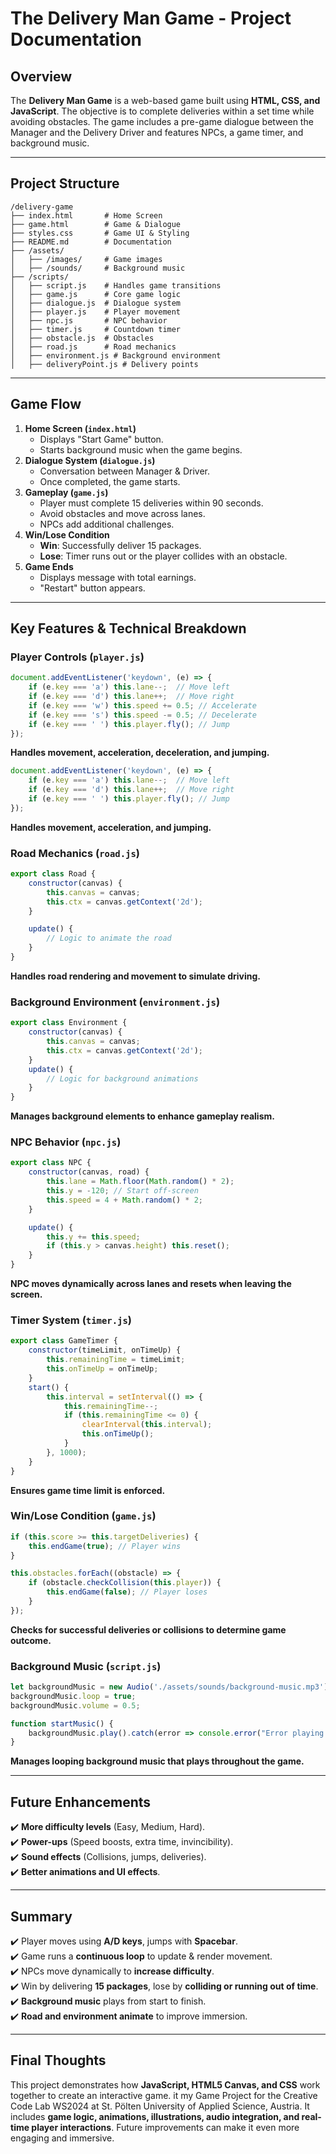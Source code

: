# The Delivery Man Game - Project Documentation

## **Overview**
The **Delivery Man Game** is a web-based game built using **HTML, CSS, and JavaScript**. The objective is to complete deliveries within a set time while avoiding obstacles. The game includes a pre-game dialogue between the Manager and the Delivery Driver and features NPCs, a game timer, and background music.

---

## **Project Structure**
```
/delivery-game
├── index.html       # Home Screen
├── game.html        # Game & Dialogue
├── styles.css       # Game UI & Styling
├── README.md        # Documentation
├── /assets/
│   ├── /images/     # Game images
│   ├── /sounds/     # Background music
├── /scripts/
│   ├── script.js    # Handles game transitions
│   ├── game.js      # Core game logic
│   ├── dialogue.js  # Dialogue system
│   ├── player.js    # Player movement
│   ├── npc.js       # NPC behavior
│   ├── timer.js     # Countdown timer
│   ├── obstacle.js  # Obstacles
│   ├── road.js      # Road mechanics
│   ├── environment.js # Background environment
│   ├── deliveryPoint.js # Delivery points
```

---

## **Game Flow**
1. **Home Screen (`index.html`)**
   - Displays "Start Game" button.
   - Starts background music when the game begins.
2. **Dialogue System (`dialogue.js`)**
   - Conversation between Manager & Driver.
   - Once completed, the game starts.
3. **Gameplay (`game.js`)**
   - Player must complete 15 deliveries within 90 seconds.
   - Avoid obstacles and move across lanes.
   - NPCs add additional challenges.
4. **Win/Lose Condition**
   - **Win**: Successfully deliver 15 packages.
   - **Lose**: Timer runs out or the player collides with an obstacle.
5. **Game Ends**
   - Displays message with total earnings.
   - "Restart" button appears.

---

## **Key Features & Technical Breakdown**

### **Player Controls (`player.js`)**
```javascript
document.addEventListener('keydown', (e) => {
    if (e.key === 'a') this.lane--;  // Move left
    if (e.key === 'd') this.lane++;  // Move right
    if (e.key === 'w') this.speed += 0.5; // Accelerate
    if (e.key === 's') this.speed -= 0.5; // Decelerate
    if (e.key === ' ') this.player.fly(); // Jump
});
```
**Handles movement, acceleration, deceleration, and jumping.**
```javascript
document.addEventListener('keydown', (e) => {
    if (e.key === 'a') this.lane--;  // Move left
    if (e.key === 'd') this.lane++;  // Move right
    if (e.key === ' ') this.player.fly(); // Jump
});
```
**Handles movement, acceleration, and jumping.**

### **Road Mechanics (`road.js`)**
```javascript
export class Road {
    constructor(canvas) {
        this.canvas = canvas;
        this.ctx = canvas.getContext('2d');
    }

    update() {
        // Logic to animate the road
    }
}
```
**Handles road rendering and movement to simulate driving.**

### **Background Environment (`environment.js`)**
```javascript
export class Environment {
    constructor(canvas) {
        this.canvas = canvas;
        this.ctx = canvas.getContext('2d');
    }
    update() {
        // Logic for background animations
    }
}
```
**Manages background elements to enhance gameplay realism.**

### **NPC Behavior (`npc.js`)**
```javascript
export class NPC {
    constructor(canvas, road) {
        this.lane = Math.floor(Math.random() * 2);
        this.y = -120; // Start off-screen
        this.speed = 4 + Math.random() * 2;
    }

    update() {
        this.y += this.speed;
        if (this.y > canvas.height) this.reset();
    }
}
```
**NPC moves dynamically across lanes and resets when leaving the screen.**

### **Timer System (`timer.js`)**
```javascript
export class GameTimer {
    constructor(timeLimit, onTimeUp) {
        this.remainingTime = timeLimit;
        this.onTimeUp = onTimeUp;
    }
    start() {
        this.interval = setInterval(() => {
            this.remainingTime--;
            if (this.remainingTime <= 0) {
                clearInterval(this.interval);
                this.onTimeUp();
            }
        }, 1000);
    }
}
```
**Ensures game time limit is enforced.**

### **Win/Lose Condition (`game.js`)**
```javascript
if (this.score >= this.targetDeliveries) {
    this.endGame(true); // Player wins
}

this.obstacles.forEach((obstacle) => {
    if (obstacle.checkCollision(this.player)) {
        this.endGame(false); // Player loses
    }
});
```
**Checks for successful deliveries or collisions to determine game outcome.**

### **Background Music (`script.js`)**
```javascript
let backgroundMusic = new Audio('./assets/sounds/background-music.mp3');
backgroundMusic.loop = true;
backgroundMusic.volume = 0.5;

function startMusic() {
    backgroundMusic.play().catch(error => console.error("Error playing music:", error));
}
```
**Manages looping background music that plays throughout the game.**

---

## **Future Enhancements**
✔️ **More difficulty levels** (Easy, Medium, Hard).  
✔️ **Power-ups** (Speed boosts, extra time, invincibility).  
✔️ **Sound effects** (Collisions, jumps, deliveries).  
✔️ **Better animations and UI effects**.    

---

## **Summary**
✔️ Player moves using **A/D keys**, jumps with **Spacebar**.  
✔️ Game runs a **continuous loop** to update & render movement.  
✔️ NPCs move dynamically to **increase difficulty**.  
✔️ Win by delivering **15 packages**, lose by **colliding or running out of time**.  
✔️ **Background music** plays from start to finish.  
✔️ **Road and environment animate** to improve immersion.  

---

## **Final Thoughts**
This project demonstrates how **JavaScript, HTML5 Canvas, and CSS** work together to create an interactive game. it my Game Project for the Creative Code Lab WS2024 at St. Pölten University of Applied Science, Austria.
It includes **game logic, animations, illustrations, audio integration, and real-time player interactions**. Future improvements can make it even more engaging and immersive.

